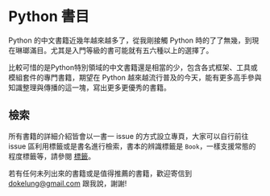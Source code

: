 # Python 書目

Python 的中文書籍近幾年越來越多了，從我剛接觸 Python 時的了了無幾，到現在琳瑯滿目。尤其是入門等級的書可能就有五六種以上的選擇了。

比較可惜的是Python特別領域的中文書籍還是相當的少，包含各式框架、工具或模組套件的專門書籍，期望在 Python 越來越流行普及的今天，能有更多高手參與知識整理與傳播的這一塊，寫出更多更優秀的書籍。

## 檢索

所有書籍的詳細介紹皆會以一書一 issue 的方式設立專頁，大家可以自行前往 issue 區利用標籤或是書名進行檢索，書本的辨識標籤是 `Book`，一樣支援常態的程度標籤等，請參閱 [標籤](../tags.md)。

若有任何未列出來的書籍或是值得推薦的書籍，歡迎寄信到 dokelung@gmail.com 跟我說，謝謝!
